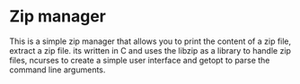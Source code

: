 # Zip manager
This is a simple zip manager that allows you to print the content of a zip file, extract a zip file.
its written in C and uses the libzip as a library to handle zip files, ncurses to create a simple user interface and getopt to parse the command line arguments.
